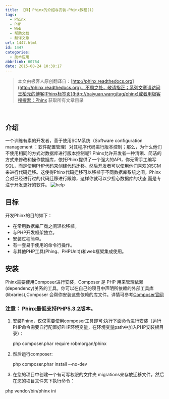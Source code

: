```yaml
---
title: 【译】Phinx的介绍与安装-Phinx教程(1)
tags:
  - Phinx
  - PHP
  - Web
  - 帮助文档
  - 翻译文章
url: 1447.html
id: 1447
categories:
  - 技术应用
abbrlink: 60764
date: 2015-08-24 10:38:17
---
```


> 本文由极客人原创翻译自：[http://phinx.readthedocs.org](http://phinx.readthedocs.org)，不周之处，敬请指正；系列文章请访问王柏元的博客[Phinx标签页](http://baiyuan.wang/tag/phinx)或者用极客搜搜索：Phinx 获取所有文章目录

 

介绍
--

一个训练有素的开发者，善于使用SCM系统（Software configuration management ：软件配置管理）对其程序代码进行版本控制；那么，为什么他们不使用相同的方式对数据库进行版本控制呢? Phinx允许开发者一种清晰、简洁的方式来修改和操作数据库，依托Phinx提供了一个强大的API，你无需手工编写SQL，而是使用PHP代码来创建代码迁移。然后开发者可以使用他们喜欢的SCM来进行代码迁移。这使得Phinx代码迁移可以移植于不同数据库系统之间。Phinx会对已经进行过的代码迁移进行跟踪，这样你就可以少担心数据库的状态,而是专注于开发更好的软件。 ![help](http://baiyuan.wang/wp-content/uploads/2015/08/help.jpg)

目标
--

开发Phinx的目的如下：

*   在常用数据库厂商之间轻松移植。
*   与PHP开发框架独立。
*   安装过程简单。
*   有一套易于使用的命令行操作。
*   与其他PHP工具(Phing、PHPUnit))和web框架集成使用。

安装
--

Phinx需要使用Composer进行安装，Composer 是 PHP 用来管理依赖(dependency)关系的工具。你可以在自己的项目中声明所依赖的外部工具库(libraries),Composer 会帮你安装这些依赖的库文件。详情可参考[Composer官网](http://getcomposer.org/)

### 注意： Phinx最低支持PHP5.3.2版本。

1.  安装Phinx，仅仅需要使用composer工具即可:执行下面命令进行安装（运行PHP命令需要自行配置好PHP环境变量，在环境变量path中加入PHP安装根目录）：
    
    php composer.phar require robmorgan/phinx
    
2.  然后运行composer:
    
    php composer.phar install --no-dev
    
3.  在您的项目中创建一个有可写权限的文件夹 migrations来存放迁移文件，然后在您的项目文件夹下执行命令：

php vendor/bin/phinx ini